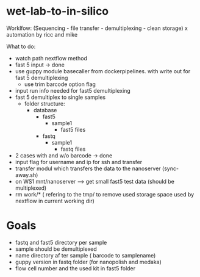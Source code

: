 # wet-lab-to-in-silico
Worklfow:  (Sequencing - file transfer - demultiplexing - clean storage) x automation
by ricc and mike



What to do:
* watch path nextflow method
* fast 5 input -> done
* use guppy module basecaller from dockerpipelines. with write out for fast 5 demultiplexing
  * use trim barcode option flag
* input run info needed for fast5 demultiplexing
* fast 5 demultiplex to single samples
  * folder structure:
    * database
      * fast5
        * sample1
          * fast5 files
      * fastq
        * sample1
          * fastq files
* 2 cases with and w/o barcode -> done
* input flag for username and ip for ssh and transfer
* transfer modul which transfers the data to the nanoserver (sync-away.sh)
* on WS1 mnt/nanoserver --> get small fast5 test data (should be multiplexed)
* rm work/*   ( refering to the tmp/ to remove used storage space used by nextflow in current working dir)
# Goals
* fastq and fast5 directory per sample
* sample should be demultiplexed
* name directory af ter sample ( barcode to samplename)
* guppy version in fastq folder (for nanopolish and medaka)
* flow cell number and  the used kit  in fast5 folder
